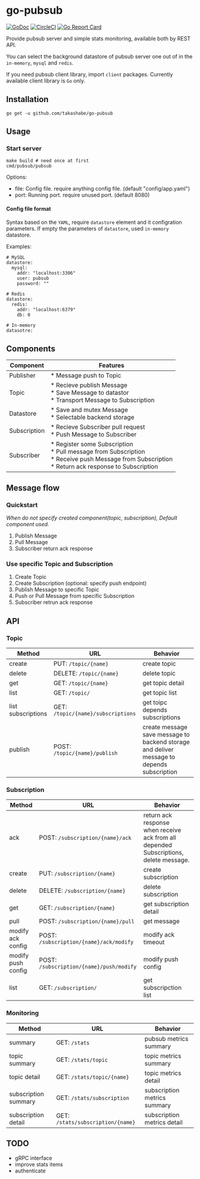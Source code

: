 # go-pubsub

[![GoDoc](https://godoc.org/github.com/takashabe/go-pubsub?status.svg)](https://godoc.org/github.com/takashabe/go-pubsub)
[![CircleCI](https://circleci.com/gh/takashabe/go-pubsub.svg?style=shield)](https://circleci.com/gh/takashabe/go-pubsub)
[![Go Report Card](https://goreportcard.com/badge/github.com/takashabe/go-pubsub)](https://goreportcard.com/report/github.com/takashabe/go-pubsub)

Provide pubsub server and simple stats monitoring, available both by REST API.

You can select the background datastore of pubsub server one out of in  the `in-memory`, `mysql` and `redis`.

If you need pubsub client library, import `client` packages. Currently available client library is `Go` only.

## Installation

```
go get -u github.com/takashabe/go-pubsub
```

## Usage

### Start server

```
make build # need once at first
cmd/pubsub/pubsub
```

Options:

* file: Config file. require anything config file. (default "config/app.yaml")
* port: Running port. require unused port. (default 8080)

#### Config file format

Syntax based on the `YAML`, require `datastore` element and it configration parameters. If empty the parameters of `datastore`, used `in-memory` datastore.

Examples:

```
# MySQL
datastore:
  mysql:
    addr: "localhost:3306"
    user: pubsub
    password: ""

# Redis
datastore:
  redis:
    addr: "localhost:6379"
    db: 0

# In-memory
datasotre:
```

## Components

| Component    | Features                                                                                                                                                  |
| ------       | ------                                                                                                                                                    |
| Publisher    | * Message push to Topic                                                                                                                                   |
| Topic        | * Recieve publish Message<br/> * Save Message to datastor<br/> * Transport Message to Subscription                                                        |
| Datastore    | * Save and mutex Message<br/> * Selectable backend storage                                                                                                |
| Subscription | * Recieve Subscriber pull request<br/> * Push Message to Subscriber                                                                                       |
| Subscriber   | * Register some Subscription<br/>* Pull message from Subscription<br/>* Receive push Message from Subscription<br/> * Return ack response to Subscription |

## Message flow

### Quickstart

_When do not specify created component(topic, subscription), Default component used._

1. Publish Message
2. Pull Message
3. Subscriber return ack response

### Use specific Topic and Subscription

1. Create Topic
2. Create Subscription (optional: specify push endpoint)
3. Publish Message to specific Topic
4. Push or Pull Message from specific Subscription
5. Subscriber retrun ack response

## API

### Topic

| Method             | URL                                   | Behavior                                                                                       |
| ------             | ------                                | -----                                                                                          |
| create             | PUT:    `/topic/{name}`               | create topic                                                                                   |
| delete             | DELETE: `/topic/{name}`               | delete topic                                                                                   |
| get                | GET:    `/topic/{name}`               | get topic detail                                                                               |
| list               | GET:    `/topic/`                     | get topic list                                                                                 |
| list subscriptions | GET:    `/topic/{name}/subscriptions` | get toipc depends subscriptions                                                                |
| publish            | POST:   `/topic/{name}/publish`       | create message<br/>save message to backend storage and deliver message to depends subscription |

### Subscription

| Method             | URL                                        | Behavior                                                                                  |
| ------             | ------                                     | -----                                                                                     |
| ack                | POST:   `/subscription/{name}/ack`         | return ack response<br/>when receive ack from all depended Subscriptions, delete message. |
| create             | PUT:    `/subscription/{name}`             | create subscription                                                                       |
| delete             | DELETE: `/subscription/{name}`             | delete subscription                                                                       |
| get                | GET:    `/subscription/{name}`             | get subscription detail                                                                   |
| pull               | POST:   `/subscription/{name}/pull`        | get message                                                                               |
| modify ack config  | POST:   `/subscription/{name}/ack/modify`  | modify ack timeout                                                                        |
| modify push config | POST:   `/subscription/{name}/push/modify` | modify push config                                                                        |
| list               | GET:    `/subscription/`                   | get subscripction list                                                                    |

### Monitoring

| Method               | URL                               | Behavior                     |
| ------               | ------                            | -----                        |
| summary              | GET: `/stats`                     | pubsub metrics summary       |
| topic summary        | GET: `/stats/topic`               | topic metrics summary        |
| topic detail         | GET: `/stats/topic/{name}`        | topic metrics detail         |
| subscription summary | GET: `/stats/subscription`        | subscription metrics summary |
| subscription detail  | GET: `/stats/subscription/{name}` | subscription metrics detail  |

## TODO

* gRPC interface
* improve stats items
* authenticate
